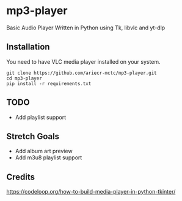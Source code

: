 mp3-player
=========
Basic Audio Player Written in Python using Tk, libvlc and yt-dlp

Installation
--------------
You need to have VLC media player installed on your system.
```
git clone https://github.com/ariecr-mctc/mp3-player.git
cd mp3-player
pip install -r requirements.txt
```

TODO
--------------
- Add playlist support

Stretch Goals
--------------
- Add album art preview
- Add m3u8 playlist support

Credits
--------------
https://codeloop.org/how-to-build-media-player-in-python-tkinter/